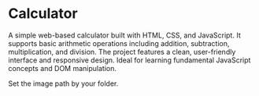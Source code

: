 # Calculator
A simple web-based calculator built with HTML, CSS, and JavaScript. It supports basic arithmetic operations including addition, subtraction, multiplication, and division. The project features a clean, user-friendly interface and responsive design. Ideal for learning fundamental JavaScript concepts and DOM manipulation.

Set the image path by your folder.
